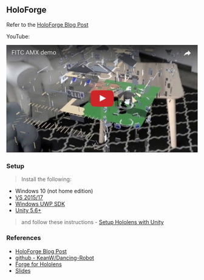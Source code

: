 ## HoloForge
Refer to the [HoloForge Blog Post](https://forge.autodesk.com/blog/fitc-building-collaboration-service-hololens)

YouTube:

[![Youtube Demo](HoloForge.jpg)](https://www.youtube.com/watch?v=3_zwerE90eo&feature=youtu.be&t=3m42s)

### Setup
> Install the following:
> 
* Windows 10 (not home edition)
* [VS 2015/17](https://developer.microsoft.com/en-us/windows/downloads)
* [Windows UWP SDK](https://developer.microsoft.com/en-us/windows/downloads/windows-10-sdk)
* [Unity 5.6+](https://store.unity.com/download?ref=personal)


> and follow these instructions - [Setup Hololens with Unity](https://blogs.msdn.microsoft.com/uk_faculty_connection/2017/06/11/an-introduction-to-mixed-reality-game-development-with-hololens-and-unity/)



### References

> 
* [HoloForge Blog Post](https://forge.autodesk.com/blog/fitc-building-collaboration-service-hololens)
* [github - KeanW/Dancing-Robot](https://github.com/KeanW/Dancing-Robot)
* [Forge for Hololens](https://autodesk-forge.github.io/?ARVR)
* [Slides](https://www.slideshare.net/Autodesk/holoworld-introduction-to-building-for-hololens)